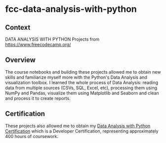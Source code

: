# fcc-data-analysis-with-python
## Context
DATA ANALYSIS WITH PYTHON Projects from https://www.freecodecamp.org/
<br>
## Overview
The course notebooks and building these projects allowed me to obtain new skills and familiarize myself more with the Python's Data Analysis and visualization toolbox.
I learned the whole process of Data Analysis: reading data from multiple sources (CSVs, SQL, Excel, etc), processing them using NumPy and Pandas, visualize them using Matplotlib and Seaborn and clean and process it to create reports.
## Certification
These projects also allowed me to obtain my <a href="https://www.freecodecamp.org/certification/ilyas-moutawwakil/data-analysis-with-python-v7">Data Analysis with Python Certification</a> which is a Developer Certification, representing approximately 400 hours of coursework.

